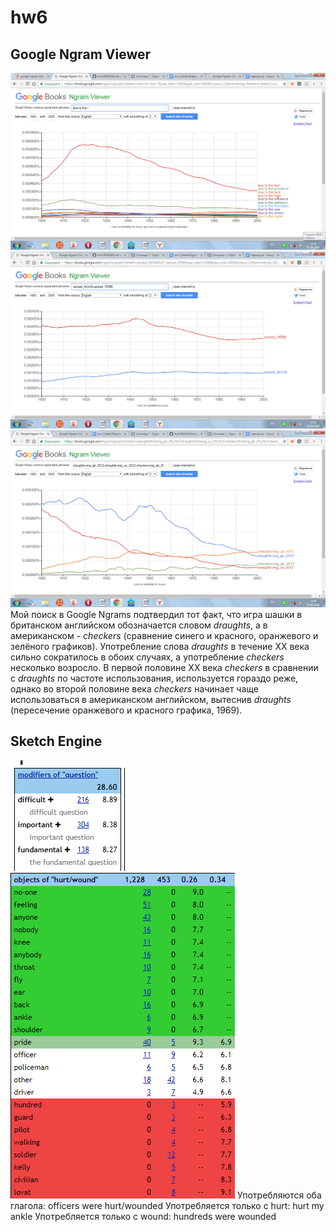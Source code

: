 # hw6
## Google Ngram Viewer
![](https://github.com/LizavetaSKR/hw6/blob/master/due%20to%20the.png)
![](https://github.com/LizavetaSKR/hw6/blob/master/spread.png)
![](https://github.com/LizavetaSKR/hw6/blob/master/%D1%88%D0%B0%D1%88%D0%BA%D0%B8.png)
Мой поиск в Google Ngrams подтвердил тот факт, что игра шашки в британском английском обозначается словом *draughts*, а в американском - *checkers* (сравнение синего и красного, оранжевого и зелёного графиков). Употребление слова *draughts* в течение XX века сильно сократилось в обоих случаях, а употребление *checkers* несколько возросло. В первой половине XX века *checkers* в сравнении с *draughts* по частоте использования, используется гораздо реже, однако во второй половине века *checkers* начинает чаще использоваться в американском английском, вытеснив *draughts* (пересечение оранжевого и красного графика, 1969).
## Sketch Engine
![](https://github.com/LizavetaSKR/hw6/blob/master/question.png)
![](https://github.com/LizavetaSKR/hw6/blob/master/hurts.png)
Употребляются оба глагола: officers were hurt/wounded
Употребляется только с hurt: hurt my ankle
Употребляется только с wound: hundreds were wounded
